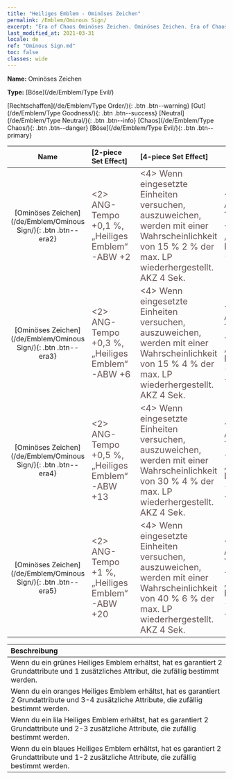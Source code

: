 ```yaml
---
title: "Heiliges Emblem - Ominöses Zeichen"
permalink: /Emblem/Ominous Sign/
excerpt: "Era of Chaos Ominöses Zeichen. Ominöses Zeichen. Era of Chaos Heiliges Emblem Ominöses Zeichen. Era of Chaos Böse Ominöses Zeichen"
last_modified_at: 2021-03-31
locale: de
ref: "Ominous Sign.md"
toc: false
classes: wide
---
```


 **Name:** Ominöses Zeichen

 **Type:** [Böse](/de/Emblem/Type Evil/)

  [Rechtschaffen](/de/Emblem/Type Order/){: .btn .btn--warning}   [Gut](/de/Emblem/Type Goodness/){: .btn .btn--success}   [Neutral](/de/Emblem/Type Neutral/){: .btn .btn--info}   [Chaos](/de/Emblem/Type Chaos/){: .btn .btn--danger}   [Böse](/de/Emblem/Type Evil/){: .btn .btn--primary} 

  |  Name    | [2-piece Set Effect] | [4-piece Set Effect] | [6-piece Set Effect]  | 
  |:-----------------------:|:-------------------|:-----------------|----------------| 
  | [Ominöses Zeichen](/de/Emblem/Ominous Sign/){: .btn .btn--era2} | <span style="color: #645252;font-size:20px">&lt;2&gt; ANG-Tempo +0,1 %, „Heiliges Emblem“-ABW +2</span> | <span style="color: #645252;font-size:20px">&lt;4&gt; Wenn eingesetzte Einheiten versuchen, auszuweichen, werden mit einer Wahrscheinlichkeit von 15 % 2 % der max. LP wiederhergestellt. AKZ 4 Sek.</span> | <span style="color: #645252;font-size:20px">&lt;6&gt; ANG-Tempo +0,2 %, „Heiliges Emblem“-ABW +6</span> | 
  | [Ominöses Zeichen](/de/Emblem/Ominous Sign/){: .btn .btn--era3} | <span style="color: #645252;font-size:20px">&lt;2&gt; ANG-Tempo +0,3 %, „Heiliges Emblem“-ABW +6</span> | <span style="color: #645252;font-size:20px">&lt;4&gt; Wenn eingesetzte Einheiten versuchen, auszuweichen, werden mit einer Wahrscheinlichkeit von 15 % 4 % der max. LP wiederhergestellt. AKZ 4 Sek.</span> | <span style="color: #645252;font-size:20px">&lt;6&gt; ANG-Tempo +0,7 %, „Heiliges Emblem“-ABW +16</span> | 
  | [Ominöses Zeichen](/de/Emblem/Ominous Sign/){: .btn .btn--era4} | <span style="color: #645252;font-size:20px">&lt;2&gt; ANG-Tempo +0,5 %, „Heiliges Emblem“-ABW +13</span> | <span style="color: #645252;font-size:20px">&lt;4&gt; Wenn eingesetzte Einheiten versuchen, auszuweichen, werden mit einer Wahrscheinlichkeit von 30 % 4 % der max. LP wiederhergestellt. AKZ 4 Sek.</span> | <span style="color: #645252;font-size:20px">&lt;6&gt; ANG-Tempo +1,5 %, „Heiliges Emblem“-ABW +30</span> | 
  | [Ominöses Zeichen](/de/Emblem/Ominous Sign/){: .btn .btn--era5} | <span style="color: #645252;font-size:20px">&lt;2&gt; ANG-Tempo +1 %, „Heiliges Emblem“-ABW +20</span> | <span style="color: #645252;font-size:20px">&lt;4&gt; Wenn eingesetzte Einheiten versuchen, auszuweichen, werden mit einer Wahrscheinlichkeit von 40 % 6 % der max. LP wiederhergestellt. AKZ 4 Sek.</span> | <span style="color: #645252;font-size:20px">&lt;6&gt; ANG-Tempo +2 %, „Heiliges Emblem“-ABW +55</span> | 

  |         Beschreibung            | 
  |:-------------------------------|
  | Wenn du ein grünes Heiliges Emblem erhältst, hat es garantiert 2 Grundattribute und 1 zusätzliches Attribut, die zufällig bestimmt werden. |
  | Wenn du ein oranges Heiliges Emblem erhältst, hat es garantiert 2 Grundattribute und 3-4 zusätzliche Attribute, die zufällig bestimmt werden. |
  | Wenn du ein lila Heiliges Emblem erhältst, hat es garantiert 2 Grundattribute und 2-3 zusätzliche Attribute, die zufällig bestimmt werden. |
  | Wenn du ein blaues Heiliges Emblem erhältst, hat es garantiert 2 Grundattribute und 1-2 zusätzliche Attribute, die zufällig bestimmt werden. |
